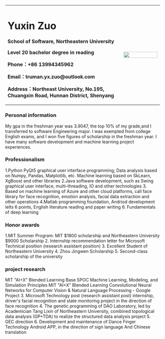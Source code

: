 <table border="0">
  <tr>
    <td width="75%">
      <h1>Yuxin Zuo</h1>
      <p><b>School of Software, Northeastern University</b></p>
      <p><b>Level 20 bachelor degree in reading</b></p>
      <p><b>Phone：+86 13994345962</b></p>
      <p><b>Email：truman.yx.zuo@outlook.com</b></p>
      <p><b>Address：Northeast University, No.195, Chuangxin Road, Hunnan District, Shenyang</b></p>
    </td>
    <td width="25%">
      <img src="https://z3.ax1x.com/2021/09/25/4szkNR.jpg" width="100%">      
    </td>
  </tr>
</table>

### Personal information
My gpa in the freshman year was 3.9047, the top 10% of my grade,and I transferred to software Engineering major. I was exempted from college English exams, and I won five figures of scholarship in the freshman year. I have many software development and machine learning project experiences.

### Professionalism
1.Python PyQt5 graphical user interface programming; Data analysis based on Numpy, Pandas, Matplotlib, etc. Machine learning based on SkLearn, XgBoost and other libraries
2.Java software development, such as Swing graphical user interface, multi-threading, IO and other technologies
3. Based on machine learning of Azure and other cloud platforms, call face library for face recognition, emotion analysis, facial data extraction and other operations
4.Matlab programming foundation, Andriod development
Ielts 6 points, English literature reading and paper writing
6. Fundamentals of deep learning

### Honor awards
1.MIT Summer Program: MIT $1800 scholarship and Northeastern University $9000 Scholarship
2. Internship recommendation letter for Microsoft Technical position (research assistant position)
3. Excellent Student of Northeastern University
4. Zhou Jingwen Scholarship
5. Second-class scholarship of the university

### project research
MIT "AI+X" Blended Learning Base SPOC Machine Learning, Modeling, and Simulation Principles
MIT "AI+X" Blended Learning Convolutional Neural Networks for Computer Vision & Natural Language Processing - Google Project
3. Microsoft Technology post (research assistant post) internship, driver's facial recognition and state monitoring project in the direction of face recognition
4. The genetic programming of DAO Laboratory, led by Academician Tang Lixin of Northeastern University, combined topological data analysis (GP+TDA) to realize the structured data analysis project
5. GEC direction
6. Development and maintenance of Dance Finger Technology Android APP, in the direction of sign language And Chinese translation
